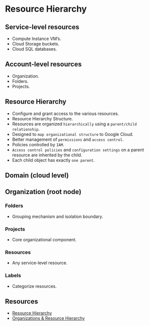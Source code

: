 # Resource Hierarchy

## Service-level resources

- Compute Instance VM’s.
- Cloud Storage buckets.
- Cloud SQL databases.

## Account-level resources

- Organization.
- Folders.
- Projects. 

## Resource Hierarchy

- Configure and grant access to the various resources.
- Resource Hierarchy Structure.
- Resources are organized `hierarchically` using a `parent/child relationship`.
- Designed to `map organizational structure` to Google Cloud.
- Better management of `permissions` and `access control`.
- Policies controlled by `IAM`.
- `Access control policies` and `configuration settings` on a parent resource are inherited by the child.
- Each child object has exactly `one parent`. 

## Domain (cloud level)

## Organization (root node)

### Folders

- Grouping mechanism and isolation boundary.

### Projects

- Core organizational component.

### Resources

- Any service-level resource.

### Labels

- Categorize resources.

## Resources

- [Resource Hierarchy](https://cloud.google.com/resource-manager/docs/cloud-platform-resource-hierarchy)
- [Organizations & Resource Hierarchy](https://www.youtube.com/watch?v=jJOZUQTwdLk)
